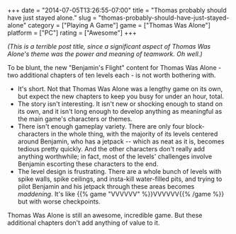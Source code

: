 +++
date = "2014-07-05T13:26:55-07:00"
title = "Thomas probably should have just stayed alone."
slug = "thomas-probably-should-have-just-stayed-alone"
category = ["Playing A Game"]
game = ["Thomas Was Alone"]
platform = ["PC"]
rating = ["Awesome"]
+++

<i>(This is a terrible post title, since a significant aspect of Thomas Was Alone's theme was the power and meaning of teamwork.  Oh well.)</i>

To be blunt, the new "Benjamin's Flight" content for Thomas Was Alone - two additional chapters of ten levels each - is not worth bothering with.

<ul>
<li>It's short.  Not that Thomas Was Alone was a lengthy game on its own, but expect the new chapters to keep you busy for under an hour, total.</li>
<li>The story isn't interesting.  It isn't new or shocking enough to stand on its own, and it isn't long enough to develop anything as meaningful as the main game's characters or themes.</li>
<li>There isn't enough gameplay variety.  There are only four block-characters in the whole thing, with the majority of its levels centered around Benjamin, who has a jetpack -- which as neat as it is, becomes tedious pretty quickly.  And the other characters don't really add anything worthwhile; in fact, most of the levels' challenges involve Benjamin escorting these characters to the end.</li>
<li>The level design is frustrating.  There are a whole bunch of levels with spike walls, spike ceilings, and insta-kill water-filled pits, and trying to pilot Benjamin and his jetpack through these areas becomes <i>maddening</i>.  It's like {{% game "VVVVVV" %}}VVVVVV{{% /game %}} but with worse checkpoints.</li>
</ul>

Thomas Was Alone is still an awesome, incredible game.  But these additional chapters don't add anything of value to it.
